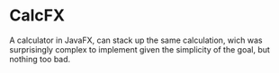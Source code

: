 # CalcFX
A calculator in JavaFX, can stack up the same calculation, wich was surprisingly complex to implement given the simplicity of the goal, but nothing too bad.
